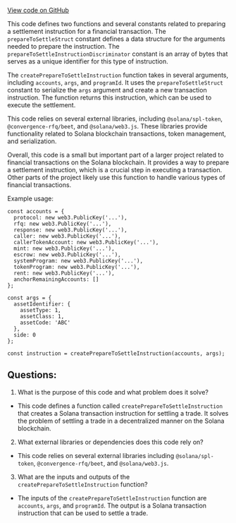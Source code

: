 [View code on GitHub](https://github.com/convergence-rfq/convergence-program-library/psyoptions-american-instrument/js/generated/instructions/prepareToSettle.js)

This code defines two functions and several constants related to preparing a settlement instruction for a financial transaction. The `prepareToSettleStruct` constant defines a data structure for the arguments needed to prepare the instruction. The `prepareToSettleInstructionDiscriminator` constant is an array of bytes that serves as a unique identifier for this type of instruction. 

The `createPrepareToSettleInstruction` function takes in several arguments, including `accounts`, `args`, and `programId`. It uses the `prepareToSettleStruct` constant to serialize the `args` argument and create a new transaction instruction. The function returns this instruction, which can be used to execute the settlement.

This code relies on several external libraries, including `@solana/spl-token`, `@convergence-rfq/beet`, and `@solana/web3.js`. These libraries provide functionality related to Solana blockchain transactions, token management, and serialization.

Overall, this code is a small but important part of a larger project related to financial transactions on the Solana blockchain. It provides a way to prepare a settlement instruction, which is a crucial step in executing a transaction. Other parts of the project likely use this function to handle various types of financial transactions. 

Example usage:

```
const accounts = {
  protocol: new web3.PublicKey('...'),
  rfq: new web3.PublicKey('...'),
  response: new web3.PublicKey('...'),
  caller: new web3.PublicKey('...'),
  callerTokenAccount: new web3.PublicKey('...'),
  mint: new web3.PublicKey('...'),
  escrow: new web3.PublicKey('...'),
  systemProgram: new web3.PublicKey('...'),
  tokenProgram: new web3.PublicKey('...'),
  rent: new web3.PublicKey('...'),
  anchorRemainingAccounts: []
};

const args = {
  assetIdentifier: {
    assetType: 1,
    assetClass: 1,
    assetCode: 'ABC'
  },
  side: 0
};

const instruction = createPrepareToSettleInstruction(accounts, args);
```
## Questions: 
 1. What is the purpose of this code and what problem does it solve?
- This code defines a function called `createPrepareToSettleInstruction` that creates a Solana transaction instruction for settling a trade. It solves the problem of settling a trade in a decentralized manner on the Solana blockchain.

2. What external libraries or dependencies does this code rely on?
- This code relies on several external libraries including `@solana/spl-token`, `@convergence-rfq/beet`, and `@solana/web3.js`.

3. What are the inputs and outputs of the `createPrepareToSettleInstruction` function?
- The inputs of the `createPrepareToSettleInstruction` function are `accounts`, `args`, and `programId`. The output is a Solana transaction instruction that can be used to settle a trade.
